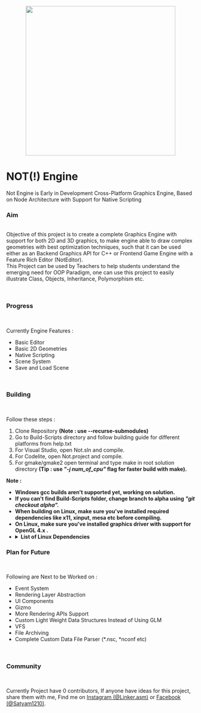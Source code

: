 <p align="center"><img src = "https://drive.google.com/uc?export=view&id=1OPrELTXz6m4MTQDEt43r9N4Ih5-IRutS" width="400" height="400"/></p>
<h1> NOT(!) Engine </h1>
<p>
  Not Engine is Early in Development Cross-Platform Graphics Engine, Based on Node Architecture with Support for Native Scripting
</p>
<h3>Aim</h3><br/
<p>
   Objective of this project is to create a complete Graphics Engine with support for both 2D and 3D graphics, to make engine able to draw complex geometries with best optimization techniques, such that it can be used either as an Backend Graphics API for C++ or Frontend Game Engine with a Feature Rich Editor (NotEditor).
  <br/>This Project can be used by Teachers to help students understand the emerging need for OOP Paradigm, one can use this project to easily illustrate Class, Objects, Inheritance, Polymorphism etc.
</p><br/>
<h3>Progress</h3><br/>
<p>
  Currently Engine Features :
  <ul>
    <li>Basic Editor</li>
    <li>Basic 2D Geometries</li>
    <li>Native Scripting</li>
    <li>Scene System</li>
    <li>Save and Load Scene</li>
  </ul>
</p>
<br/>
<h3>Building</h3><br/>
<p>
  Follow these steps :
  <ol>
    <li>Clone Repository <b>(Note : use --recurse-submodules)</b></li>
    <li>Go to Build-Scripts directory and follow building guide for different platforms from help.txt</li>
    <li>For Visual Studio, open Not.sln and compile.</li>
    <li>For Codelite, open Not.project and compile.</li>
    <li>For gmake/gmake2 open terminal and type make in root solution directory <b>(Tip : use <i>"-j num_of_cpu"</i> flag for faster build with make).</b></li>
  </ol>
  <b>Note :
  <ul>
    <li>Windows gcc builds aren't supported yet, working on solution.</li>
    <li>If you can't find Build-Scripts folder, change branch to alpha using <i>"git checkout alpha".</i></li>
    <li>When building on Linux, make sure you've installed required dependencies like x11, xinput, mesa etc before compiling.</li>
    <li>On Linux, make sure you've installed graphics driver with support for OpenGL 4.x .</li>
    <li>
      <details>
        <summary>List of Linux Dependencies</summary>
        <p>installl dependencies:

sudo apt-get install libx11-dev
sudo apt-get install mesa-common-dev
sudo apt-get install libxcursor-dev
sudo apt-get install libxrandr-dev
sudo apt-get install libxinerama-dev
sudo apt-get install libxi-dev</p>
      </details>
      </li>
  </ul>
  </b>
</p>
<h3>Plan for Future</h3><br/>
<p>
  Following are Next to be Worked on :
  <ul>
    <li>Event System</li>
    <li>Rendering Layer Abstraction</li>
    <li>UI Components</li>
    <li>Gizmo</li>
    <li>More Rendering APIs Support</li>
    <li>Custom Light Weight Data Structures Instead of Using GLM</li>
    <li>VFS</li>
    <li>File Archiving</li>
    <li>Complete Custom Data File Parser (*.nsc, *nconf etc)</li>
  </ul>
</p>
<br/>
<h3>Community</h3>
<br/>
<p>
  Currently Project have 0 contributors, If anyone have ideas for this project, share them with me, Find me on <a href="https://www.instagram.com/Linker.asm">Instagram (@Linker.asm)</a> or <a href="https://www.Facebook.com/Satyam1210">Facebook (@Satyam1210)</a>.
</p>
